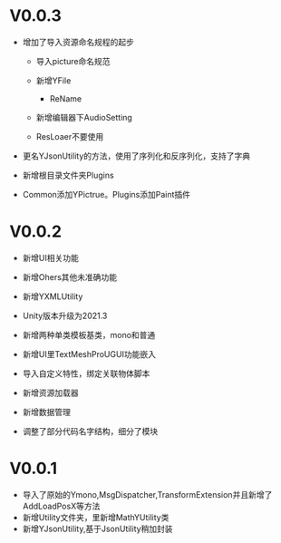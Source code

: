 # V0.0.3

- 增加了导入资源命名规程的起步
  
  - 导入picture命名规范
  
  - 新增YFile
    
    - ReName
  
  - 新增编辑器下AudioSetting
  
  - ResLoaer不要使用

- 更名YJsonUtility的方法，使用了序列化和反序列化，支持了字典

- 新增根目录文件夹Plugins

- Common添加YPictrue。Plugins添加Paint插件

# V0.0.2

- 新增UI相关功能

- 新增Ohers其他未准确功能

- 新增YXMLUtility

- Unity版本升级为2021.3

- 新增两种单类模板基类，mono和普通

- 新增UI里TextMeshProUGUI功能嵌入

- 导入自定义特性，绑定关联物体脚本

- 新增资源加载器

- 新增数据管理

- 调整了部分代码名字结构，细分了模块

# V0.0.1

- 导入了原始的Ymono,MsgDispatcher,TransformExtension并且新增了AddLoadPosX等方法
- 新增Utility文件夹，里新增MathYUtility类
- 新增YJsonUtility,基于JsonUtility稍加封装
